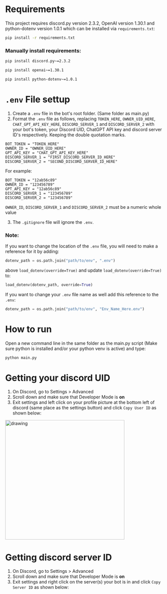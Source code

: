 # Requirements

This project requires discord.py version 2.3.2, OpenAI version 1.30.1 and python-dotenv version 1.0.1 which can be installed via `requirements.txt`:

```bash
pip install -r requirements.txt
```

### Manually install requirements:

```bash
pip install discord.py~=2.3.2
```

```bash
pip install openai~=1.30.1
```

```bash
pip install python-dotenv~=1.0.1
```

# ``.env`` File settup

1. Create a ``.env`` file in the bot's root folder. (Same folder as main.py)
2. Format the ``.env`` file as follows, replacing ``TOKEN_HERE``, ``OWNER_UID_HERE``, ``CHAT_GPT_API_KEY_HERE``, ``DISCORD_SERVER_1`` and ``DISCORD_SERVER_2`` with your bot's token, your Discord UID, ChatGPT API key and discord server ID's respectively. Keeping the double quotation marks.
```text
BOT_TOKEN = "TOKEN_HERE"
OWNER_ID = "OWNER_UID_HERE"
GPT_API_KEY = "CHAT_GPT_API_KEY_HERE"
DISCORD_SERVER_1 = "FIRST_DISCORD_SERVER_ID_HERE"
DISCORD_SERVER_2 = "SECOND_DISCORD_SERVER_ID_HERE"
```
For example:
```text
BOT_TOKEN = "12ab56c89"
OWNER_ID = "123456789"
GPT_API_KEY = "12ab56c89"
DISCORD_SERVER_1 = "123456789"
DISCORD_SERVER_2 = "123456789"
```
``OWNER_ID``, ``DISCORD_SERVER_1`` and ``DISCORD_SERVER_2``  must be a numeric whole value

3. The ``.gitignore`` file will ignore the ``.env``.<br>

### Note:

If you want to change the location of the ``.env`` file, you will need to make a reference for it by adding:
```python
dotenv_path = os.path.join("path/to/env", ".env")
```

above ``load_dotenv(override=True)`` and update ``load_dotenv(override=True)`` to:
```python
load_dotenv(dotenv_path, override=True)
```

If you want to change your ``.env`` file name as well add this reference to the ``.env``:
```python
dotenv_path = os.path.join("path/to/env", "Env_Name_Here.env")
```

# How to run

Open a new command line in the same folder as the main.py script (Make sure python is installed and/or your python venv is active) and type:
```bash
python main.py
```

# Getting your discord UID
1. On Discord, go to Settings > Advanced
2. Scroll down and make sure that Developer Mode is **on**
3. Exit settings and left click on your profile picture at the bottom left of discord (same place as the settings button) and click ``Copy User ID`` as shown below:

<img src="https://github.com/Alby084/Discord-GPT-Api-Bot/assets/99786431/a6de8ccb-206b-4656-abe2-35bb36751f7f" alt="drawing" width="380"/> <br>

# Getting discord server ID
1. On Discord, go to Settings > Advanced
2. Scroll down and make sure that Developer Mode is **on**
3. Exit settings and right click on the server(s) your bot is in
and click ``Copy Server ID`` as shown below: